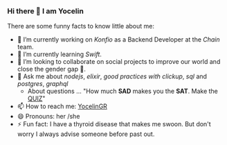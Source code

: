 ### Hi there 👋 I am Yocelin 

There are some funny facts to know little about me:

- 🔭 I’m currently working on *Konfio* as a Backend Developer at the *Chain* team.
- 🌱 I’m currently learning *Swift*.
- 👯 I’m looking to collaborate on social projects to improve our world and close the gender gap 💪.
- 💬 Ask me about *nodejs*, *elixir*, *good practices with clickup*, *sql* and *postgres*, *graphql*
    - About questions ... "How much **SAD** makes you the **SAT**. Make the [QUIZ](chain.inc/quiz)"
- 📫 How to reach me: [YocelinGR](https://www.linkedin.com/in/yocelin-garcia-romero/)
- 😄 Pronouns: her /she 
- ⚡ Fun fact: I have a thyroid disease that makes me swoon. But don't worry I always advise someone before past out.